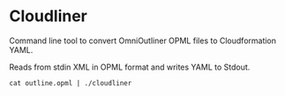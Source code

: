 # Cloudliner

Command line tool to convert OmniOutliner OPML files to Cloudformation YAML.

Reads from stdin XML in OPML format and writes YAML to Stdout.

~~~
cat outline.opml | ./cloudliner 
~~~

